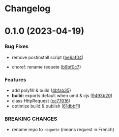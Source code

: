 # Changelog

# 0.1.0 (2023-04-19)

### Bug Fixes

- remove postinstall script ([be6af04](https://github.com/rexerwang/requete/commit/be6af04a866bb0c607e8e5a78e63157d13d81da7))

- chore!: rename requete ([b9bf0c7](https://github.com/rexerwang/requete/commit/b9bf0c72b7d603c660f40d810a16a1fd4b039dc0))

### Features

- add polyfill & build ([4bfab35](https://github.com/rexerwang/requete/commit/4bfab3598f3ed96fbd397be072199ca0f4730f0c))
- **build:** exports default when umd & cjs ([9493b20](https://github.com/rexerwang/requete/commit/9493b20f4702b05216e6167fdb06d66d3fdec556))
- class HttpRequest ([cc77016](https://github.com/rexerwang/requete/commit/cc7701691e39bfcf986846645dc195e11aefb134))
- optimize build & publish ([61dbbf1](https://github.com/rexerwang/requete/commit/61dbbf1963f559c0ca6bc8383ff278aefbe8b352))

### BREAKING CHANGES

- rename repo to `requete` (means request in French)
